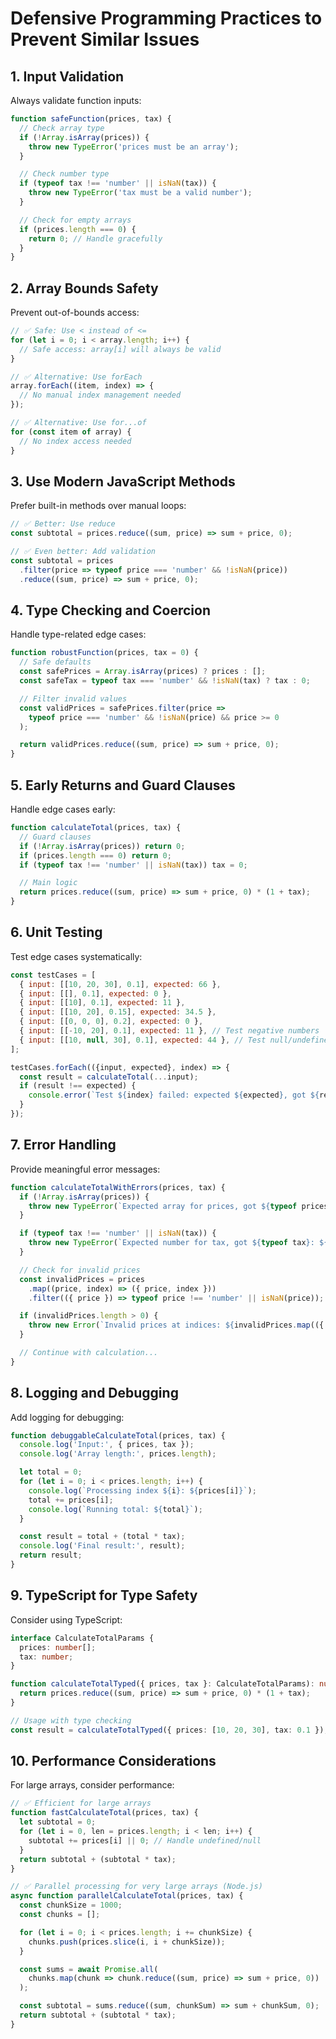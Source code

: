 # Defensive Programming Practices to Prevent Similar Issues

## 1. Input Validation

Always validate function inputs:

```javascript
function safeFunction(prices, tax) {
  // Check array type
  if (!Array.isArray(prices)) {
    throw new TypeError('prices must be an array');
  }

  // Check number type
  if (typeof tax !== 'number' || isNaN(tax)) {
    throw new TypeError('tax must be a valid number');
  }

  // Check for empty arrays
  if (prices.length === 0) {
    return 0; // Handle gracefully
  }
}
```

## 2. Array Bounds Safety

Prevent out-of-bounds access:

```javascript
// ✅ Safe: Use < instead of <=
for (let i = 0; i < array.length; i++) {
  // Safe access: array[i] will always be valid
}

// ✅ Alternative: Use forEach
array.forEach((item, index) => {
  // No manual index management needed
});

// ✅ Alternative: Use for...of
for (const item of array) {
  // No index access needed
}
```

## 3. Use Modern JavaScript Methods

Prefer built-in methods over manual loops:

```javascript
// ✅ Better: Use reduce
const subtotal = prices.reduce((sum, price) => sum + price, 0);

// ✅ Even better: Add validation
const subtotal = prices
  .filter(price => typeof price === 'number' && !isNaN(price))
  .reduce((sum, price) => sum + price, 0);
```

## 4. Type Checking and Coercion

Handle type-related edge cases:

```javascript
function robustFunction(prices, tax = 0) {
  // Safe defaults
  const safePrices = Array.isArray(prices) ? prices : [];
  const safeTax = typeof tax === 'number' && !isNaN(tax) ? tax : 0;

  // Filter invalid values
  const validPrices = safePrices.filter(price =>
    typeof price === 'number' && !isNaN(price) && price >= 0
  );

  return validPrices.reduce((sum, price) => sum + price, 0);
}
```

## 5. Early Returns and Guard Clauses

Handle edge cases early:

```javascript
function calculateTotal(prices, tax) {
  // Guard clauses
  if (!Array.isArray(prices)) return 0;
  if (prices.length === 0) return 0;
  if (typeof tax !== 'number' || isNaN(tax)) tax = 0;

  // Main logic
  return prices.reduce((sum, price) => sum + price, 0) * (1 + tax);
}
```

## 6. Unit Testing

Test edge cases systematically:

```javascript
const testCases = [
  { input: [[10, 20, 30], 0.1], expected: 66 },
  { input: [[], 0.1], expected: 0 },
  { input: [[10], 0.1], expected: 11 },
  { input: [[10, 20], 0.15], expected: 34.5 },
  { input: [[0, 0, 0], 0.2], expected: 0 },
  { input: [[-10, 20], 0.1], expected: 11 }, // Test negative numbers
  { input: [[10, null, 30], 0.1], expected: 44 }, // Test null/undefined
];

testCases.forEach(({input, expected}, index) => {
  const result = calculateTotal(...input);
  if (result !== expected) {
    console.error(`Test ${index} failed: expected ${expected}, got ${result}`);
  }
});
```

## 7. Error Handling

Provide meaningful error messages:

```javascript
function calculateTotalWithErrors(prices, tax) {
  if (!Array.isArray(prices)) {
    throw new TypeError(`Expected array for prices, got ${typeof prices}`);
  }

  if (typeof tax !== 'number' || isNaN(tax)) {
    throw new TypeError(`Expected number for tax, got ${typeof tax}: ${tax}`);
  }

  // Check for invalid prices
  const invalidPrices = prices
    .map((price, index) => ({ price, index }))
    .filter(({ price }) => typeof price !== 'number' || isNaN(price));

  if (invalidPrices.length > 0) {
    throw new Error(`Invalid prices at indices: ${invalidPrices.map(({ index }) => index).join(', ')}`);
  }

  // Continue with calculation...
}
```

## 8. Logging and Debugging

Add logging for debugging:

```javascript
function debuggableCalculateTotal(prices, tax) {
  console.log('Input:', { prices, tax });
  console.log('Array length:', prices.length);

  let total = 0;
  for (let i = 0; i < prices.length; i++) {
    console.log(`Processing index ${i}: ${prices[i]}`);
    total += prices[i];
    console.log(`Running total: ${total}`);
  }

  const result = total + (total * tax);
  console.log('Final result:', result);
  return result;
}
```

## 9. TypeScript for Type Safety

Consider using TypeScript:

```typescript
interface CalculateTotalParams {
  prices: number[];
  tax: number;
}

function calculateTotalTyped({ prices, tax }: CalculateTotalParams): number {
  return prices.reduce((sum, price) => sum + price, 0) * (1 + tax);
}

// Usage with type checking
const result = calculateTotalTyped({ prices: [10, 20, 30], tax: 0.1 });
```

## 10. Performance Considerations

For large arrays, consider performance:

```javascript
// ✅ Efficient for large arrays
function fastCalculateTotal(prices, tax) {
  let subtotal = 0;
  for (let i = 0, len = prices.length; i < len; i++) {
    subtotal += prices[i] || 0; // Handle undefined/null
  }
  return subtotal + (subtotal * tax);
}

// ✅ Parallel processing for very large arrays (Node.js)
async function parallelCalculateTotal(prices, tax) {
  const chunkSize = 1000;
  const chunks = [];

  for (let i = 0; i < prices.length; i += chunkSize) {
    chunks.push(prices.slice(i, i + chunkSize));
  }

  const sums = await Promise.all(
    chunks.map(chunk => chunk.reduce((sum, price) => sum + price, 0))
  );

  const subtotal = sums.reduce((sum, chunkSum) => sum + chunkSum, 0);
  return subtotal + (subtotal * tax);
}
```